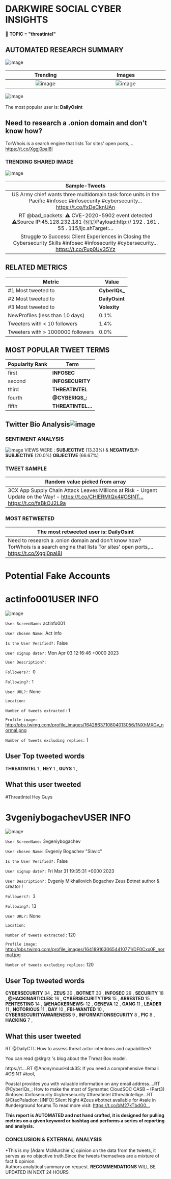 # DARKWIRE SOCIAL CYBER INSIGHTS 
&#x1F34E; **TOPIC = "threatintel"**

## AUTOMATED RESEARCH SUMMARY
  ![image](darkLogo.png)   

|  Trending  |   Images | 
:-------------------------:|:-------------------------:
|  ![image](assets/threatintel/imageFile1.jpg)     <img width=200/> | ![image](assets/threatintel/imageFile2.jpg) <img width=200/> |   
 
 
![image](assets/threatintel/TWEETS.png)
<br></br>
The most popular user is: **DailyOsint**  
 

## Need to research a .onion domain and don't know how?

TorWhois is a search engine that lists Tor sites' open ports,… https://t.co/Xggj0paI8I 

  




### TRENDING SHARED IMAGE

![image](assets/threatintel/twitterPostedImage.png)



|                **Sample-Tweets**        |
| :-------------: |
| US Army chief wants three multidomain task force units in the Pacific #infosec #infosecurity #cybersecurity… https://t.co/fxDeCknUAn |
| RT @bad_packets: ⚠️ CVE-2020-5902 event detected ⚠️Source IP:45.128.232.181 (🇳🇱)Payload:http:// 192 . 161 . 55 . 115/ljc.shTarget:… |
| Struggle to Success: Client Experiences in Closing the Cybersecurity Skills #infosec #infosecurity #cybersecurity… https://t.co/Fup0Uv35Yz |

## RELATED METRICS<br>
| Metric | Value |
| ------------- | ------------- |
| #1 Most tweeted to  | **CyberIQs_** |
| #2 Most tweeted to  | **DailyOsint** |
| #3 Most tweeted to  | **Volexity** |
| NewProfiles (less than 10 days) | 0.1%  |
| Tweeters with < 10 followers  | 1.4%|
| Tweeters with > 1000000 followers  | 0.0%  |



## MOST POPULAR TWEET TERMS 


| Popularity Rank  | Term |
| ------------- | ------------- |
| first  | **INFOSEC**  |
| second  | **INFOSECURITY**  |
| third  | **THREATINTEL** |
| fourth  | **@CYBERIQS_:**  |
| fifth  | **THREATINTEL…**  |


## Twitter Bio Analysis![image](assets/threatintel/BIO.png)
### SENTIMENT ANALYSIS
![image](assets/threatintel/sentiment.png)
VIEWS WERE : **SUBJECTIVE**  (13.33%) & **NEGATIVELY-SUBJECTIVE** (20.0%) **OBJECTIVE** (66.67%)

### TWEET SAMPLE 
| Random value picked from array |
| ------------- |
|3CX App Supply Chain Attack Leaves Millions at Risk - Urgent Update on the Way! - https://t.co/CHIERMtQx4#OSINT… https://t.co/faBkOJ2L9a |

### MOST RETWEETED 

| The most retweeted user is: **DailyOsint**  |
| ------------- |
| Need to research a .onion domain and don't know how?TorWhois is a search engine that lists Tor sites' open ports,… https://t.co/Xggj0paI8I |

# Potential Fake Accounts
 
# actinfo001USER INFO
![image](http://pbs.twimg.com/profile_images/1642863710804013056/1NXhMXGv_normal.png)
 
`User ScreenName:` actinfo001 
 
`User chosen Name:` Act Info 
 
`Is the User Verified?:` False 
 
`User signup date?:` Mon Apr 03 12:16:46 +0000 2023 
 
`User Description?:`  
 
`Followers?: `0 
 
`Following?:` 1 
 
`User URL?:` None 
 
`Location:`  
 
`Number of tweets extracted`  : 1 
 
`Profile image:` http://pbs.twimg.com/profile_images/1642863710804013056/1NXhMXGv_normal.png 
 
`Number of tweets excluding replies:` 1 
 

 

 
## User Top tweeted words 
 
**THREATINTEL** 1 , **HEY** 1 , **GUYS** 1 , 
 
## What this user tweeted
 
#ThreatIntel 
Hey Guys
 
# 3vgeniybogachevUSER INFO
![image](http://pbs.twimg.com/profile_images/1641891630654410771/DF0Cxx0F_normal.jpg)
 
`User ScreenName:` 3vgeniybogachev 
 
`User chosen Name:` Evgeniy Bogachev "Slavic" 
 
`Is the User Verified?:` False 
 
`User signup date?:` Fri Mar 31 19:35:31 +0000 2023 
 
`User Description?:` Evgeniy Mikhailovich Bogachev 
Zeus Botnet author & creator ! 
 
`Followers?: `3 
 
`Following?:` 13 
 
`User URL?:` None 
 
`Location:`  
 
`Number of tweets extracted`  : 120 
 
`Profile image:` http://pbs.twimg.com/profile_images/1641891630654410771/DF0Cxx0F_normal.jpg 
 
`Number of tweets excluding replies:` 120 
 

 

 
## User Top tweeted words 
 
**CYBERSECURITY** 34 , **ZEUS** 30 , **BOTNET** 30 , **INFOSEC** 29 , **SECURITY** 18 , **@HACKINARTICLES:** 16 , **CYBERSECURITYTIPS** 15 , **ARRESTED** 15 , **PENTESTING** 14 , **@EHACKERNEWS:** 12 , **GENEVA** 12 , **GANG** 11 , **LEADER** 11 , **NOTORIOUS** 11 , **DAY** 10 , **FBI-WANTED** 10 , **CYBERSECURITYAWARENESS** 9 , **INFORMATIONSECURITY** 8 , **PIC** 8 , **HACKING** 7 , 
 
## What this user tweeted
 
RT @DailyCTI: How to assess threat actor intentions and capabilities?

You can read @klrgrz 's blog about the Threat Box model.

https://t.…RT @AnonymousH4ck35: If you need a comprehensive #email #OSINT #tool,

Poastal provides you with valuable information on any email address.…RT @CyberIQs_: How to make the most of Symantec CloudSOC CASB – (Part3) #infosec #infosecurity #cybersecurity #threatintel #threatintellige…RT @CtacPaladion: [INFO] Silent Night #Zeus #botnet available for #sale in #underground forums
To read more visit: https://t.co/bM27kTbdG0…
 

<b> This report is AUTOMATED and not hand crafted, it is designed for pulling metrics on a given keyword or hashtag and performs a series of reporting and analysis.</b>  
### CONCLUSION & EXTERNAL ANALYSIS

*This is my [Adam McMurchie`s] opinion on the data from the tweets, it serves as no objective truth.Since the tweets themselves are a mixture of fact & opinion.<br>
Authors analytical summary on request.
**RECOMMENDATIONS** WILL BE UPDATED IN NEXT  24 HOURS <br>